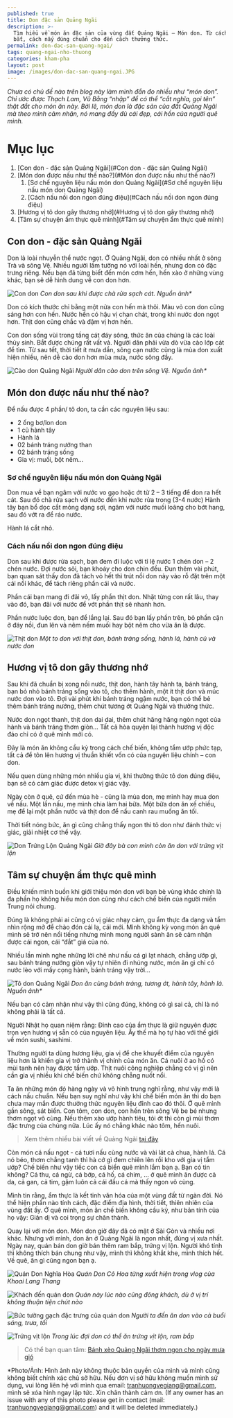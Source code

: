 ```yaml
---
published: true
title: Don đặc sản Quảng Ngãi
description: >-
  Tìm hiểu về món ăn đặc sản của vùng đất Quảng Ngãi – Món don. Từ cách đánh
  bắt, cách nấy đúng chuẩn cho đến cách thưởng thức.
permalink: don-dac-san-quang-ngai/
tags: quang-ngai-nho-thuong
categories: kham-pha
layout: post
image: /images/don-dac-san-quang-ngai.JPG
---
```

_Chưa có chủ đề nào trên blog này làm mình đắn đo nhiều như “món don”. Chỉ ước được Thạch Lam, Vũ Bằng “nhập” để có thể “cắt nghĩa, gọi tên” thật đắt cho món ăn này. Bởi lẽ, món don là đặc sản của đất Quảng Ngãi mà theo mình cảm nhận, nó mang đầy đủ cái đẹp, cái hồn của người quê mình._

# Mục lục
1. [Con don - đặc sản Quảng Ngãi](#Con don - đặc sản Quảng Ngãi)
2. [Món don được nấu như thế nào?](#Món don được nấu như thế nào?)
   1. [Sơ chế nguyên liệu nấu món don Quảng Ngãi](#Sơ chế nguyên liệu nấu món don Quảng Ngãi)
   2. [Cách nấu nồi don ngon đúng điệu](#Cách nấu nồi don ngon đúng điệu)
3. [Hương vị tô don gây thương nhớ](#Hương vị tô don gây thương nhớ)
4. [Tâm sự chuyện ẩm thực quê mình](#Tâm sự chuyện ẩm thực quê mình)

## Con don - đặc sản Quảng Ngãi <a name="Con don - đặc sản Quảng Ngãi"></a>

Don là loài nhuyễn thể nước ngọt. Ở Quảng Ngãi, don có nhiều nhất ở sông Trà và sông Vệ. Nhiều người lầm tưởng nó với loài hến, nhưng don có đặc trưng riêng. Nếu bạn đã từng biết đến món cơm hến, hến xào ở những vùng khác, bạn sẽ dễ hình dung về con don hơn. 

![Con don](/images/don-Quang-Ngai.jpg)
_Con don sau khi được chà rửa sạch cát. Nguồn ảnh*_

Don có kích thước chỉ bằng một nửa con hến mà thôi. Màu vỏ con don cũng sáng hơn con hến. Nước hến có hậu vị chan chát, trong khi nước don ngọt hơn. Thịt don cũng chắc và đậm vị hơn hến.

Con don sống vùi trong tầng cát đáy sông, thức ăn của chúng là các loài thủy sinh. Bắt được chúng rất vất vả. Người dân phải vừa dò vừa cào lớp cát để tìm. Từ sau tết, thời tiết ít mưa dần, sông cạn nước cũng là mùa don xuất hiện nhiều, nên dễ cào don hơn mùa mưa, nước sông đầy.

![Cào don Quảng Ngãi](/images/cao-don-tren-song-Ve-Quang-Ngai.jpg)
_Người dân cào don trên sông Vệ. Nguồn ảnh*_

## Món don được nấu như thế nào? <a name="Món don được nấu như thế nào?"></a>

Để nấu được 4 phần/ tô don, ta cần các nguyên liệu sau:
-	2 ống bơ/lon don
-	1 củ hành tây
-	Hành lá
-	02 bánh tráng nướng than
-	02 bánh tráng sống 
-	Gia vị: muối, bột nêm…

### Sơ chế nguyên liệu nấu món don Quảng Ngãi <a name="Sơ chế nguyên liệu nấu món don Quảng Ngãi"></a>

Don mua về bạn ngâm với nước vo gạo hoặc ớt từ 2 – 3 tiếng để don ra hết cát. Sau đó chà rửa sạch với nước đến khi nước rửa trong (3-4 nước) 
Hành tây bạn bổ dọc cắt mỏng dạng sợi, ngâm với nước muối loãng cho bớt hang, sau đó vớt ra để ráo nước.

Hành lá cắt nhỏ.

### Cách nấu nồi don ngon đúng điệu <a name="Cách nấu nồi don ngon đúng điệu"></a>

Don sau khi được rửa sạch, bạn đem đi luộc với tỉ lệ nước 1 chén don – 2 chén nước. Đợi nước sôi, bạn khoáy cho don chin đều. Đun thêm vài phút, bạn quan sát thấy don đã tách vỏ hết thì trút nồi don này vào rỗ đặt trên một cái nồi khác, để tách riêng phần cái và nước.

Phần cái bạn mang đi đãi vỏ, lấy phần thịt don. Nhặt từng con rất lâu, thay vào đó, bạn đãi với nước để vớt phần thịt sẽ nhanh hơn.

Phần nước luộc don, bạn để lắng lại. Sau đó bạn lấy phần trên, bỏ phần cặn ở đáy nồi, đun lên và nêm nếm muối hay bột nêm cho vừa ăn là được.

![Thịt don](/images/thit-don-Quang-Ngai.JPG)
_Một to don với thịt don, bánh tráng sống, hành lá, hành củ và nước don_

## Hương vị tô don gây thương nhớ <a name="Hương vị tô don gây thương nhớ"></a>

Sau khi đã chuẩn bị xong nồi nước, thịt don, hành tây hành ta, bánh tráng, bạn bỏ nhỏ bánh tráng sống vào tô, cho thêm hành, một ít thịt don và múc nước don vào tô. Đợi vài phút khi bánh tráng ngậm nước, bạn có thể bẻ thêm bánh tráng nướng, thêm chút tương ớt Quảng Ngãi và thưởng thức.

Nước don ngọt thanh, thịt don dai dai, thêm chút hăng hăng ngòn ngọt của hành và bánh tráng thơm giòn… Tất cả hòa quyện lại thành hương vị độc đáo chỉ có ở quê mình mới có.

Đây là món ăn không cầu kỳ trong cách chế biến, không tẩm ướp phức tạp, tất cả để tôn lên hương vị thuần khiết vốn có của nguyên liệu chính – con don.

Nếu quen dùng những món nhiều gia vị, khi thưởng thức tô don đúng điệu, bạn sẽ có cảm giác được detox vị giác vậy.

Ngày còn ở quê, cứ đến mùa hè - cũng là mùa don, mẹ mình hay mua don về nấu. Một lần nấu, mẹ mình chia làm hai bữa. Một bữa don ăn xế chiều, mẹ để lại một phần nước và thịt don để nấu canh rau muống ăn tối. 

Thời tiết nóng bức, ăn gì cũng chẳng thấy ngon thì tô don như đánh thức vị giác, giải nhiệt cơ thể vậy.

![Don Trứng Lộn Quảng Ngãi](/images/don-trung-vit-lon-Quang-Ngai.JPG)
_Giờ đây bà con mình còn ăn don với trứng vịt lộn_

## Tâm sự chuyện ẩm thực quê mình <a name="Tâm sự chuyện ẩm thực quê mình"></a>

Điều khiến mình buồn khi giới thiệu món don với bạn bè vùng khác chính là đa phần họ không hiểu món don cũng như cách chế biến của người miền Trung nói chung.

Đúng là không phải ai cũng có vị giác nhạy cảm, gu ẩm thực đa dạng và tầm nhìn rộng mở để chào đón cái lạ, cái mới. Mình không kỳ vọng món ăn quê mình sẽ trở nên nổi tiếng nhưng mình mong người sành ăn sẽ cảm nhận được cái ngon, cái “đắt” giá của nó.

Nhiều lần mình nghe những lời chê như nấu cá gì lạt nhách, chẳng ướp gì, sau bánh tráng nướng giòn vậy tự nhiên đi nhúng nước, món ăn gì chỉ có nước lèo với mấy cọng hành, bánh tráng vậy trời…

![Tô don Quảng Ngãi](/images/don-quang-ngai-tuong-ot.jpg)
_Don ăn cùng bánh tráng, tương ớt, hành tây, hành lá. Nguồn ảnh*_

Nếu bạn có cảm nhận như vậy thì cũng đúng, không có gì sai cả, chỉ là nó không phải là tất cả.

Người Nhật họ quan niệm rằng: Đỉnh cao của ẩm thực là giữ nguyên được trọn vẹn hương vị sẵn có của nguyên liệu. Ấy thế mà họ tự hào với thế giới về món sushi, sashimi.

Thường người ta dùng hương liệu, gia vị để che khuyết điểm của nguyên liệu hơn là khiến gia vị trở thành vị chính của món ăn. Cá nuôi ở ao hồ có mùi tanh nên hay được tẩm ướp. Thịt nuôi công nghiệp chẳng có vị gì nên cần gia vị nhiều khi chế biến chứ không chẳng nuốt nổi.

Ta ăn những món đó hàng ngày và vô hình trung nghĩ rằng, như vậy mới là cách nấu chuẩn. Nếu bạn suy nghĩ như vậy khi chế biến món ăn thì do bạn chưa may mắn được thưởng thức nguyên liệu đỉnh cao đó thôi.
Ở quê mình gần sông, sát biển. Con tôm, con don, con hến trên sông Vệ be bé nhưng thơm ngọt vô cùng. Nếu thêm xào ướp hành tiêu, tỏi ớt thì còn gì mùi thơm đặc trưng của chúng nữa. Lúc ấy nó chẳng khác nào tôm, hến nuôi.

> Xem thêm nhiều bài viết về Quảng Ngãi [tại đây]( https://vegiang.com/quang-ngai-nho-thuong/)

Còn món cá nấu ngọt - cá tươi nấu cùng nước và vài lát cà chua, hành lá. Cá nó béo, thơm chẳng tanh thì hà cớ gì đem chiên lên rồi kho với gia vị tẩm ướp? Chế biến như vậy tiếc con cá biển quê mình lắm bạn ạ. Bạn có tin không? Cá thu, cá ngừ, cá bớp, cá hố, cá chim, … ở quê mình ăn được cả da, cả gan, cả tim, gặm luôn cả cái đầu cá mà thấy ngon vô cùng.  

Mình tin rằng, ẩm thực là kết tinh văn hóa của một vùng đất từ ngàn đời. Nó thể hiện phần nào tính cách, đặc điểm địa hình, thời tiết, thiên nhiên của vùng đất ấy. Ở quê mình, món ăn chế biến không cầu kỳ, như bản tính của họ vậy: Giản dị và coi trọng sự chân thành.

Quay lại với món don. Món don giờ đây đã có mặt ở Sài Gòn và nhiều nơi khác. Nhưng với mình, don ăn ở Quảng Ngãi là ngon nhất, đúng vị xưa nhất. Ngày nay, quán bán don giờ bán thêm ram bắp, trứng vị lộn. Người khó tính thì không thích bán chung như vậy, mình thì không khắt khe, mình thích hết. Về quê, ăn gì cũng ngon bạn ạ.

![Quán Don Nghĩa Hòa](/images/quan-don-vit-lon-Nghia-Hoa-Quang-ngai.JPG)
_Quán Don Cô Hoa từng xuất hiện trong vlog của Khoai Lang Thang_

![Khách đến quán don](/images/quan-don-co-Hoa-Quang-Ngai.JPG)
_Quán này lúc nào cũng đông khách, dù ở vị trí không thuận tiện chút nào_

![Bức tường gạch đặc trưng của quán don](/images/quan-don-Nghia-Hoa-Quang-Ngai.JPG)
_Người ta đến ăn don vào cả buổi sáng, trưa, tối_

![Trứng vịt lộn](/images/rau-thom-an-kem-don-trung-vit-lon.JPG)
_Trong lúc đợi don có thể ăn trứng vịt lộn, ram bắp_

> Có thể bạn quan tâm: [Bánh xèo Quảng Ngãi thơm ngon cho ngày mưa gió](https://vegiang.com/banh-xeo-quang-ngai/)

*Photo/Ảnh: Hình ảnh này không thuộc bản quyền của mình và mình cũng không biết chính xác chủ sở hữu. Nếu đơn vị sở hữu không muốn mình sử dụng, vui lòng liên hệ với mình qua email: tranhuongvegiang@gmail.com, mình sẽ xóa hình ngay lập tức. Xin chân thành cảm ơn. (If any owner has an issue with any of this photo please get in contact (mail: tranhuongvegiang@gmail.com) and it will be deleted immediately.)
